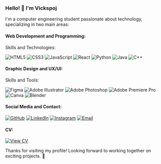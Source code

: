 ### Hello! 👋 I'm Vickspoj

I'm a computer engineering student passionate about technology, specializing in two main areas:

#### Web Development and Programming:

Skills and Technologies:

![HTML5](https://img.shields.io/badge/HTML5-E34F26?style=for-the-badge&logo=html5&logoColor=white)
![CSS3](https://img.shields.io/badge/CSS3-1572B6?style=for-the-badge&logo=css3&logoColor=white)
![JavaScript](https://img.shields.io/badge/JavaScript-F7DF1E?style=for-the-badge&logo=javascript&logoColor=black)
![React](https://img.shields.io/badge/React-61DAFB?style=for-the-badge&logo=react&logoColor=black)
![Python](https://img.shields.io/badge/Python-3776AB?style=for-the-badge&logo=python&logoColor=white)
![Java](https://img.shields.io/badge/Java-007396?style=for-the-badge&logo=java&logoColor=white)
![C++](https://img.shields.io/badge/C++-00599C?style=for-the-badge&logo=c%2B%2B&logoColor=white)

#### Graphic Design and UX/UI:

Skills and Tools:

![Figma](https://img.shields.io/badge/Figma-F24E1E?style=for-the-badge&logo=figma&logoColor=white)
![Adobe Illustrator](https://img.shields.io/badge/Adobe%20Illustrator-FF9A00?style=for-the-badge&logo=adobe-illustrator&logoColor=white)
![Adobe Photoshop](https://img.shields.io/badge/Adobe%20Photoshop-31A8FF?style=for-the-badge&logo=adobe-photoshop&logoColor=white)
![Adobe Premiere Pro](https://img.shields.io/badge/Adobe%20Premiere%20Pro-9999FF?style=for-the-badge&logo=adobe-premiere-pro&logoColor=white)
![Canva](https://img.shields.io/badge/Canva-00C4CC?style=for-the-badge&logo=canva&logoColor=white)
![Blender](https://img.shields.io/badge/Blender-F5792A?style=for-the-badge&logo=blender&logoColor=white)

#### Social Media and Contact:

[![GitHub](https://img.shields.io/badge/GitHub-181717?style=for-the-badge&logo=github&logoColor=white)](https://github.com/Vickspoj)
[![LinkedIn](https://img.shields.io/badge/LinkedIn-0077B5?style=for-the-badge&logo=linkedin&logoColor=white)](https://www.linkedin.com/in/vicks-poj/)
[![Instagram](https://img.shields.io/badge/Instagram-E4405F?style=for-the-badge&logo=instagram&logoColor=white)](https://www.instagram.com/vicks.poj/)
[![Email](https://img.shields.io/badge/Email-D14836?style=for-the-badge&logo=gmail&logoColor=white)](mailto:vicks.poj@gmail.com)

#### CV:

[![View CV](https://img.shields.io/badge/View%20CV-4285F4?style=for-the-badge&logo=google-drive&logoColor=white)](https://drive.google.com/file/d/1akqVSre2Gof6sHtqVAe42Kp3rJ3jbPt9/view?usp=sharing)

Thanks for visiting my profile! Looking forward to working together on exciting projects. 🚀

